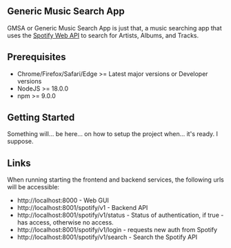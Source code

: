 ## Generic Music Search App
GMSA or Generic Music Search App is just that, a music searching app that uses the [Spotify Web API](https://developer.spotify.com/documentation/web-api) to search for Artists, Albums, and Tracks.

## Prerequisites
 * Chrome/Firefox/Safari/Edge >= Latest major versions or Developer versions
 * NodeJS >= 18.0.0
 * npm >= 9.0.0

## Getting Started
Something will... be here... on how to setup the project when... it's ready. I suppose.

## Links
When running starting the frontend and backend services, the following urls will be accessible:
 * http://localhost:8000 - Web GUI
 * http://localhost:8001/spotify/v1 - Backend API
 * http://localhost:8001/spotify/v1/status - Status of authentication, if true - has access, otherwise no access.
 * http://localhost:8001/spotify/v1/login - requests new auth from Spotify
 * http://localhost:8001/spotify/v1/search - Search the Spotify API